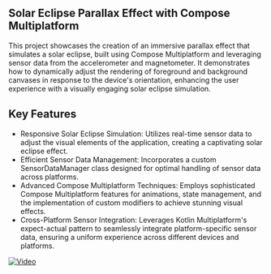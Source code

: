 ## Solar Eclipse Parallax Effect with Compose Multiplatform

This project showcases the creation of an immersive parallax effect that simulates a solar eclipse, built using Compose Multiplatform and leveraging sensor data from the accelerometer and magnetometer. It demonstrates how to dynamically adjust the rendering of foreground and background canvases in response to the device's orientation, enhancing the user experience with a visually engaging solar eclipse simulation.

## Key Features
- Responsive Solar Eclipse Simulation: Utilizes real-time sensor data to adjust the visual elements of the application, creating a captivating solar eclipse effect.
- Efficient Sensor Data Management: Incorporates a custom SensorDataManager class designed for optimal handling of sensor data across platforms.
- Advanced Compose Multiplatform Techniques: Employs sophisticated Compose Multiplatform features for animations, state management, and the implementation of custom modifiers to achieve stunning visual effects. 
- Cross-Platform Sensor Integration: Leverages Kotlin Multiplatform's expect-actual pattern to seamlessly integrate platform-specific sensor data, ensuring a uniform experience across different devices and platforms.

[![Video](https://img.youtube.com/vi/S7KxZi68iuY/maxresdefault.jpg)](https://www.youtube.com/watch?v=S7KxZi68iuY)


